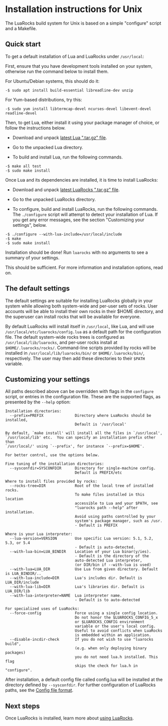 # Installation instructions for Unix

The LuaRocks build system for Unix is based on a simple "configure" script and
a Makefile.

## Quick start

To get a default installation of Lua and LuaRocks under `/usr/local`:

First, ensure that you have development tools installed on your system,
otherwise run the command below to install them.

For Ubuntu/Debian systems, this should do it:

``` 
-$ sudo apt install build-essential libreadline-dev unzip
```

For Yum-based distributions, try this:

``` 
-$ sudo yum install libtermcap-devel ncurses-devel libevent-devel readline-devel
```

Then, to get Lua, either install it using your package manager of choice, or
 follow the instructions below.
* Download and unpack [latest Lua ".tar.gz" file](https://www.lua.org/ftp/).

* Go to the unpacked Lua directory.

* To build and install Lua, run the following commands.

```
-$ make all test
-$ sudo make install
```

Once Lua and its dependencies are installed, it is time to install LuaRocks:

* Download and unpack [latest LuaRocks ".tar.gz" file](https://luarocks.github.io/luarocks/releases/).

* Go to the unpacked LuaRocks directory.

* To configure, build and install LuaRocks, run the following commands. The `./configure` script will attempt to detect your installation of Lua. If you get any error messages, see the section "Customizing your settings", below.

```
-$ ./configure --with-lua-include=/usr/local/include
-$ make
-$ sudo make install
```

Installation should be done! Run `luarocks` with no arguments to 
see a summary of your settings.

This should be sufficient. For more information and installation options, read on.

## The default settings

The default settings are suitable for installing LuaRocks globally in your
system while allowing both system-wide and per-user sets of rocks. User
accounts will be able to install their own rocks in their $HOME directory, and
the superuser can install rocks that will be available for everyone.

By default LuaRocks will install itself in `/usr/local`, like Lua, and will
use `/usr/local/etc/luarocks/config.lua` as a default path for the
configuration file. The default system-wide rocks trees is configured as
`/usr/local/lib/luarocks`, and per-user rocks install at
`$HOME/.luarocks/rocks/`. Command-line scripts provided by rocks will be
installed in `/usr/local/lib/luarocks/bin/` or `$HOME/.luarocks/bin/`,
respectively. The user may then add these directories to their `$PATH`
variable.

## Customizing your settings

All paths described above can be overridden with flags in the `configure`
script, or entries in the configuration file. These are the supported flags,
as presented by the `--help` option:

```
Installation directories:
  --prefix=PREFIX              Directory where LuaRocks should be installed,
                               Default is '/usr/local'

By default, `make install' will install all the files in `/usr/local',
`/usr/local/lib' etc.  You can specify an installation prefix other than
`/usr/local/' using `--prefix', for instance `--prefix=$HOME'.

For better control, use the options below.

Fine tuning of the installation directories:
  --sysconfdir=SYSCONFDIR      Directory for single-machine config.
                               Default is PREFIX/etc

Where to install files provided by rocks:
  --rocks-tree=DIR             Root of the local tree of installed rocks.
                               To make files installed in this location
                               accessible to Lua and your $PATH, see
                               "luarocks path --help" after installation.
                               Avoid using paths controlled by your
                               system's package manager, such as /usr.
                               - Default is PREFIX

Where is your Lua interpreter:
  --lua-version=VERSION        Use specific Lua version: 5.1, 5.2, 5.3, or 5.4
                               - Default is auto-detected.
  --with-lua-bin=LUA_BINDIR    Location of your Lua binar(y/ies).
                               - Default is the directory of the
                               auto-detected Lua interpreter,
                               (or DIR/bin if --with-lua is used)
  --with-lua=LUA_DIR           Use Lua from given directory. Default is LUA_BINDIR/..
  --with-lua-include=DIR       Lua's includes dir. Default is LUA_DIR/include
  --with-lua-lib=DIR           Lua's libraries dir. Default is LUA_DIR/lib
  --with-lua-interpreter=NAME  Lua interpreter name.
                               - Default is to auto-detected

For specialized uses of LuaRocks:
  --force-config               Force using a single config location.
                               Do not honor the $LUAROCKS_CONFIG_5_x
                               or $LUAROCKS_CONFIG environment
                               variable or the user's local config.
                               Useful to avoid conflicts when LuaRocks
                               is embedded within an application.
  --disable-incdir-check       If you do not wish to use "luarocks build",
                               (e.g. when only deploying binary packages)
                               you do not need lua.h installed. This flag
                               skips the check for lua.h in "configure".

```

After installation, a default config file called config.lua will be installed
at the directory defined by `--sysconfdir`. For further configuration of
LuaRocks paths, see the [Config file format](config_file_format.md).

## Next steps

Once LuaRocks is installed, learn more about [using LuaRocks](using_luarocks.md).


